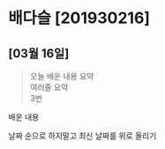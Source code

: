 # 배다슬 [201930216]
## [03월 16일]
> 오늘 배운 내용 요약 <br />
> 여러줄 요약 <br />
> 3번


배운 내용


날짜 순으로 하지말고 최신 날짜를 위로 올리기